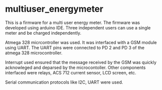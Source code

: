 # multiuser_energymeter

This is a firmware for a multi user energy meter. The firmware was developed using arduino IDE. Three independent users can use a single meter and be charged independently.

Atmega 328 micrcontroller was used. It was interfaced with a GSM module using UART. The UART pins were connected to PD 2 and PD 3 of the atmega 328 microcontroller.

Interrupt used ensured that the message received by the GSM was quickly acknowleged and deparsed by the microcontoller.
Other components interfaced were relays, ACS 712 current sensor, LCD screen, etc.

Serial communication protocols like I2C, UART were used. 
